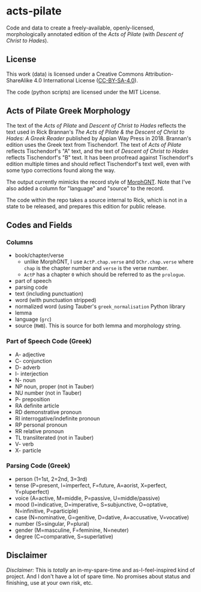 # acts-pilate
Code and data to create a freely-available, openly-licensed, morphologically annotated edition of the _Acts of Pilate_ 
(with _Descent of Christ to Hades_).

## License
This work (data) is licensed under a Creative Commons Attribution-ShareAlike 4.0 International License
([CC-BY-SA-4.0](http://creativecommons.org/licenses/by-sa/4.0/)).

The code (python scripts) are licensed under the MIT License.

## Acts of Pilate Greek Morphology

The text of the _Acts of Pilate_ and _Descent of Christ to Hades_ reflects the text used in Rick Brannan's _The Acts of Pilate & 
the Descent of Christ to Hades: A Greek Reader_ published by Appian Way Press in 2018. Brannan's edition uses the Greek text from 
Tischendorf. The text of _Acts of Pilate_ reflects Tischendorf's "A" text, and the text of _Descent of Christ to Hades_ reflects
Tischendorf's "B" text. It has been proofread against Tischendorf's edition multiple times and should reflect Tischendorf's text 
well, even with some typo corrections found along the way.

The output currently mimicks the record style of [MorphGNT](https://github.com/MorphGNT). Note that I've also added 
a column for "language" and "source" to the record. 

The code within the repo takes a source internal to Rick, which is not in a state to be released, and prepares this edition for
public release.

## Codes and Fields

### Columns

 * book/chapter/verse
   * unlike MorphGNT, I use `ActP.chap.verse` and `DChr.chap.verse` where `chap` is the chapter number and `verse` is the verse number.
   * `ActP` has a chapter `0` which should be referred to as the `prologue`.
 * part of speech
 * parsing code
 * text (including punctuation)
 * word (with punctuation stripped)
 * normalized word (using Tauber's `greek_normalisation` Python library
 * lemma
 * language (`grc`)
 * source (`RWB`). This is source for both lemma and morphology string.

### Part of Speech Code (Greek)

* A- adjective  
* C- conjunction  
* D- adverb  
* I- interjection  
* N- noun
* NP noun, proper (not in Tauber)
* NU number (not in Tauber)
* P- preposition  
* RA definite article  
* RD demonstrative pronoun  
* RI interrogative/indefinite pronoun  
* RP personal pronoun  
* RR relative pronoun  
* TL transliterated (not in Tauber)
* V- verb  
* X- particle  

### Parsing Code (Greek)

 * person (1=1st, 2=2nd, 3=3rd)
 * tense (P=present, I=imperfect, F=future, A=aorist, X=perfect, Y=pluperfect)
 * voice (A=active, M=middle, P=passive, U=middle/passive)
 * mood (I=indicative, D=imperative, S=subjunctive, O=optative, N=infinitive, P=participle)
 * case (N=nominative, G=genitive, D=dative, A=accusative, V=vocative)
 * number (S=singular, P=plural)
 * gender (M=masculine, F=feminine, N=neuter)
 * degree (C=comparative, S=superlative)
 
## Disclaimer
*Disclaimer:* This is _totally_ an in-my-spare-time and as-I-feel-inspired kind of project. And I don't have a lot of 
spare time. No promises about status and finishing, use at your own risk, etc.
